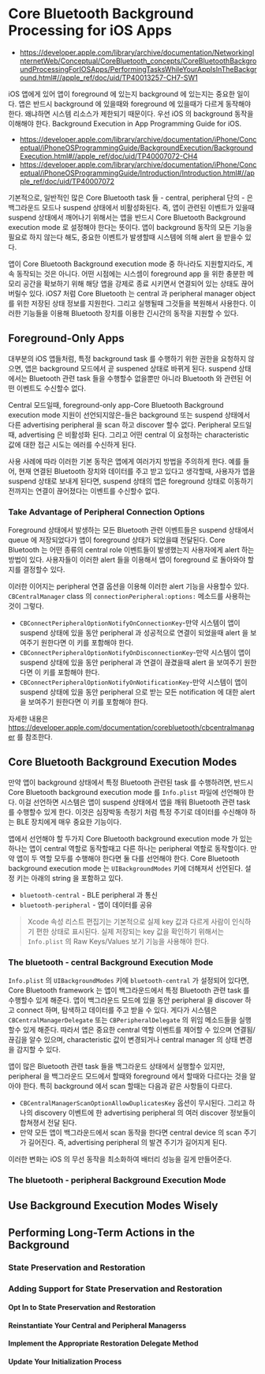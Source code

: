 # Core Bluetooth Background Processing for iOS Apps
- https://developer.apple.com/library/archive/documentation/NetworkingInternetWeb/Conceptual/CoreBluetooth_concepts/CoreBluetoothBackgroundProcessingForIOSApps/PerformingTasksWhileYourAppIsInTheBackground.html#//apple_ref/doc/uid/TP40013257-CH7-SW1

iOS 앱에게 있어 앱이 foreground 에 있는지 background 에 있는지는 중요한 일이다.
앱은 반드시 background 에 있을때와 foreground 에 있을때가 다르게 동작해야 한다.
왜냐하면 시스템 리소스가 제한되기 때문이다.
우선 iOS 의 background 동작을 이해해야 한다.  Background Execution in App Programming Guide for iOS.

- https://developer.apple.com/library/archive/documentation/iPhone/Conceptual/iPhoneOSProgrammingGuide/BackgroundExecution/BackgroundExecution.html#//apple_ref/doc/uid/TP40007072-CH4
- https://developer.apple.com/library/archive/documentation/iPhone/Conceptual/iPhoneOSProgrammingGuide/Introduction/Introduction.html#//apple_ref/doc/uid/TP40007072

기본적으로, 일반적인 많은 Core Bluetooth task 들 - central, peripheral 단의 - 은 백그라운드 모드나 suspend 상태에서 비활성화된다.
즉, 앱이 관련된 이벤트가 있을때 suspend 상태에서 깨어나기 위해서는 앱을 반드시 Core Bluetooth Background execution mode 로 설정해야 한다는 뜻이다.
앱이 background 동작의 모든 기능을 필요로 하지 않는다 해도, 중요한 이벤트가 발생할때 시스템에 의해 alert 을 받을수 있다.

앱이 Core Bluetooth Background execution mode 중 하나라도 지원할지라도,
계속 동작되는 것은 아니다.
어떤 시점에는 시스셈이 foreground app 을 위한 충분한 메모리 공간을 확보하기 위해 해당 앱을 강제로 종료 시키면서 연결되어 있는 상태도 끊어 버릴수 있다.
iOS7 처럼 Core Bluetooth 는 central 과 peripheral manager object 를 위한 저장된 상태 정보를 지원한다.
그리고 실행될때 그것들을 복원해서 사용한다.
이러한 기능들을 이용해 Bluetooth 장치를 이용한 긴시간의 동작을 지원할 수 있다.

## Foreground-Only Apps

대부분의 iOS 앱들처럼, 특정 background task 를 수행하기 위한 권한을 요청하지 않으면,
앱은 background 모드에서 곧 suspened 상태로 바뀌게 된다.
suspend 상태에서는 Bluetooth 관련 task 들을 수행할수 없을뿐만 아니라 Bluetooth 와 관련된 어떤 이벤트도 수신할수 없다.

Central 모드일때, foreground-only app-Core Bluetooth Background execution mode 지원이 선언되지않은-들은 background 또는 suspend 상태에서 다른 advertising peripheral 을 scan 하고 discover 할수 없다.
Peripheral 모드일때, advertising 은 비활성화 된다. 그리고 어떤 central 이 요청하는 characteristic 값에 대한 접근 시도는 에러를 수신하게 된다.

사용 사례에 따라 이러한 기본 동작은 앱에게 여러가지 방법을 주의하게 한다.
예를 들어, 현재 연결된 Bluetooth 장치와 데이터를 주고 받고 있다고 생각할때,
사용자가 앱을 suspend 상태로 보내게 된다면,
suspend 상태의 앱은 foreground 상태로 이동하기 전까지는 연결이 끊어졌다는 이벤트를 수신할수 없다.

### Take Advantage of Peripheral Connection Options
Foreground 상태에서 발생하는 모든 Bluetooth 관련 이벤트들은 suspend 상태에서 queue 에 저장되었다가 앱이 foreground 상태가 되었을떄 전달된다.
Core Bluetooth 는 어떤 종류의 central role 이벤트들이 발생했는지 사용자에게 alert 하는 방법이 있다.
사용자들이 이러한 alert 들을 이용해서 앱이 foreground 로 돌아와야 할지를 결정할수 있다.

이러한 이어지는 peripheral 연결 옵션을 이용해 이러한 alert 기능을 사용할수 있다.
`CBCentralManager` class 의 `connectionPeripheral:options:` 메소드를 사용하는 것이 그렇다.

- `CBConnectPeripheralOptionNotifyOnConnectionKey`-만약 시스템이 앱이 suspend 상태에 있을 동안 peripheral 과 성공적으로 연결이 되었을때 alert 을 보여주기 원한다면 이 키를 포함해야 한다.
- `CBConnectPeripheralOptionNotifyOnDisconnectionKey`-만약 시스템이 앱이 suspend 상태에 있을 동안 peripheral 과 연결이 끊겼을때 alert 을 보여주기 원한다면 이 키를 포함해야 한다.
- `CBConnectPeripheralOptionNotifyOnNotificationKey`-만약 시스템이 앱이 suspend 상태에 있을 동안 peripheral 으로 받는 모든 notification 에 대한 alert 을 보여주기 원한다면 이 키를 포함해야 한다.

자세한 내용은 https://developer.apple.com/documentation/corebluetooth/cbcentralmanager 를 참조한다.

## Core Bluetooth Background Execution Modes

만약 앱이 background 상태에서 특정 Bluetooth 관련된 task 를 수행하려면, 반드시 Core Bluetooth background execution mode 를 `Info.plist` 파일에 선언해야 한다.
이걸 선언하면 시스템은 앱이 suspend 상태에서 앱을 깨워 Bluetooth 관련 task 를 수행할수 있게 한다.
이것은 심장박동 측정기 처럼 특정 주기로 데이터를 수신해야 하는 BLE 장치에게 매우 중요한 기능이다.

앱에서 선언해야 할 두가지 Core Bluetooth background execution mode 가 있는 하나는 앱이 central 역할로 동작할때고 다른 하나는 peripheral 역할로 동작할이다.
만약 앱이 두 역할 모두를 수행해야 한다면 둘 다를 선언해야 한다.
Core Bluetooth background execution mode 는 `UIBackgroundModes` 키에 더해져서 선언된다.
설정 키는 아래의 string 을 포함하고 있다.

- `bluetooth-central` - BLE peripheral 과 통신
- `bluetooth-peripheral` - 앱이 데이터를 공유

> Xcode 속성 리스트 편집기는 기본적으로 실제 key 값과 다르게 사람이 인식하기 편한 상태로 표시된다.
> 실제 저장되는 key 값을 확인하기 위해서는 `Info.plist` 의 Raw Keys/Values 보기 기능을 사용해야 한다.

### The bluetooth - central Background Execution Mode

`Info.plist` 의 `UIBackgroundModes` 키에 `bluetooth-central` 가 설정되어 있다면,
Core Bluetooth framework 는 앱이 백그라운드에서 특정 Bluetooth 관련 task 를 수행할수 있게 해준다.
앱이 백그라운드 모드에 있을 동안 peripheral 을 discover 하고 connect 하며, 탐색하고 데이터를 주고 받을 수 있다.
게다가 시스템은 `CBCentralManagerDelegate` 또는 `CBPeripheralDelegate` 의 위임 메소드들을 실행할수 있게 해준다.
따라서 앱은 중요한 central 역할 이벤트를 제어할 수 있으며 연결됨/끊김을 알수 있으며,
characteristic 값이 변경되거나 central manager 의 상태 변경을 감지할 수 있다.

앱이 많은 Bluetooth 관련 task 들을 백그라운드 상태에서 실행할수 있지만,
peripheral 을 백그라운드 모드에서 할때와 foreground 에서 할때와 다르다는 것을 알아야 한다.
특히 background 에서 scan 할때는 다음과 같은 사항들이 다르다.

- `CBCentralManagerScanOptionAllowDuplicatesKey` 옵션이 무시된다. 그리고 하나의 discovery 이벤트에 한 advertising peripheral 의 여러 discover 정보들이 합쳐졍서 전달 된다.
- 만약 모든 앱이 백그라운드에서 scan 동작을 한다면 central device 의 scan 주기가 길어진다. 즉, advertising peripheral 의 발견 주기가 길어지게 된다.

이러한 변화는 iOS 의 무선 동작을 최소화하여 배터리 성능을 길게 만들어준다. 

### The bluetooth - peripheral Background Execution Mode


## Use Background Execution Modes Wisely


## Performing Long-Term Actions in the Background

### State Preservation and Restoration

### Adding Support for State Preservation and Restoration

#### Opt In to State Preservation and Restoration

#### Reinstantiate Your Central and Peripheral Managerss

#### Implement the Appropriate Restoration Delegate Method

#### Update Your Initialization Process

